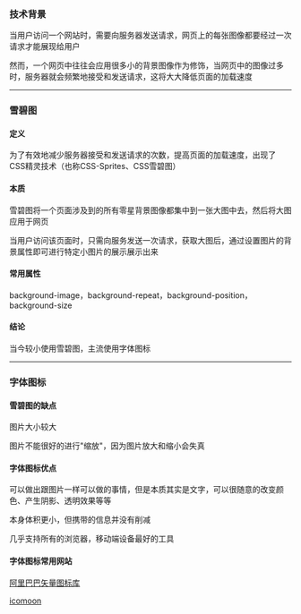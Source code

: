 ### 技术背景

当用户访问一个网站时，需要向服务器发送请求，网页上的每张图像都要经过一次请求才能展现给用户

然而，一个网页中往往会应用很多小的背景图像作为修饰，当网页中的图像过多时，服务器就会频繁地接受和发送请求，这将大大降低页面的加载速度

-----------------------------------

### 雪碧图

#### 定义

为了有效地减少服务器接受和发送请求的次数，提高页面的加载速度，出现了CSS精灵技术（也称CSS-Sprites、CSS雪碧图）

#### 本质

雪碧图将一个页面涉及到的所有零星背景图像都集中到一张大图中去，然后将大图应用于网页

当用户访问该页面时，只需向服务发送一次请求，获取大图后，通过设置图片的背景属性即可进行特定小图片的展示展示出来

#### 常用属性

background-image，background-repeat，background-position，background-size

#### 结论

当今较小使用雪碧图，主流使用字体图标

------------------------------

### 字体图标

#### 雪碧图的缺点

图片大小较大

图片不能很好的进行"缩放"，因为图片放大和缩小会失真 

#### 字体图标优点

可以做出跟图片一样可以做的事情，但是本质其实是文字，可以很随意的改变颜色、产生阴影、透明效果等等

本身体积更小，但携带的信息并没有削减

几乎支持所有的浏览器，移动端设备最好的工具

#### 字体图标常用网站

[阿里巴巴矢量图标库](http://www.iconfont.cn/)

[icomoon](http://icomoon.io) 